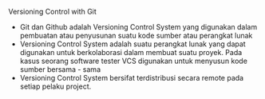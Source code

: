 Versioning Control with Git 

- Git dan Github adalah Versioning Control System yang digunakan dalam pembuatan atau penyusunan suatu kode sumber atau perangkat lunak 
- Versioning Control System adalah suatu perangkat lunak yang dapat digunakan untuk berkolaborasi dalam membuat suatu proyek. Pada kasus seorang software tester VCS digunakan untuk menyusun kode sumber bersama - sama 
- Versioning Control System bersifat terdistribusi secara remote pada setiap pelaku project.